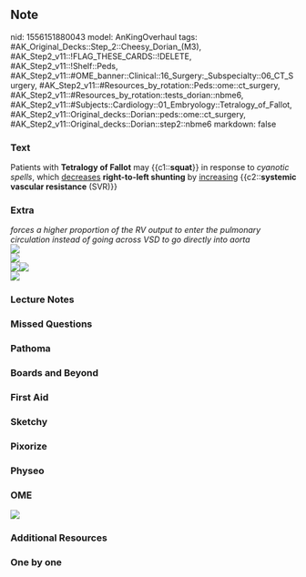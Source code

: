 ## Note
nid: 1556151880043
model: AnKingOverhaul
tags: #AK_Original_Decks::Step_2::Cheesy_Dorian_(M3), #AK_Step2_v11::!FLAG_THESE_CARDS::!DELETE, #AK_Step2_v11::!Shelf::Peds, #AK_Step2_v11::#OME_banner::Clinical::16_Surgery:_Subspecialty::06_CT_Surgery, #AK_Step2_v11::#Resources_by_rotation::Peds::ome::ct_surgery, #AK_Step2_v11::#Resources_by_rotation::tests_dorian::nbme6, #AK_Step2_v11::#Subjects::Cardiology::01_Embryology::Tetralogy_of_Fallot, #AK_Step2_v11::Original_decks::Dorian::peds::ome::ct_surgery, #AK_Step2_v11::Original_decks::Dorian::step2::nbme6
markdown: false

### Text
Patients with <b>Tetralogy of Fallot</b> may {{c1::<b>squat</b>}}
in response to <i>cyanotic spells</i>, which <u>decreases</u>
<b>right-to-left shunting</b> by <u>increasing</u>
{{c2::<b>systemic vascular resistance</b> (SVR)}}

### Extra
<div>
  <i>forces a higher proportion of the RV output to enter the
  pulmonary circulation instead of going across VSD to go directly
  into aorta</i>
</div>
<div>
  <i><img src="paste-210225764237632.jpg"></i>
</div>
<div>
  <div>
    <i><img src="paste-5015057217880065.jpg"></i>
  </div>
  <div>
    <div>
      <i><img src="i%20knew%20one.png"><img src=
      "paste-69273527517185.jpg"></i>
    </div>
  </div>
</div>
<div>
  <i><img src="paste-69295002353665.jpg"></i>
</div>

### Lecture Notes


### Missed Questions


### Pathoma


### Boards and Beyond


### First Aid


### Sketchy


### Pixorize


### Physeo


### OME
<div class="ome-widget">
  <a href=
  "https://onlinemeded.org/spa/surgery-subspecialty/ct-surgery/acquire?ref=anki">
  <img src="_OME_AnkiFlashcards_Lesson_1.png"></a>
</div>

### Additional Resources


### One by one


